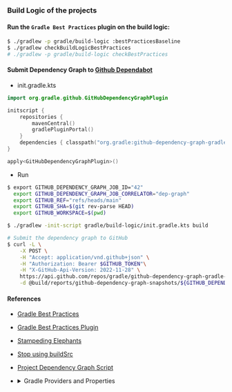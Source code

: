 ### Build Logic of the projects

#### Run the `Gradle Best Practices` plugin on the build logic:

```bash
$ ./gradlew -p gradle/build-logic :bestPracticesBaseline
$ ./gradlew checkBuildLogicBestPractices
# ./gradlew -p gradle/build-logic checkBestPractices
```

#### Submit Dependency Graph to [Github Dependabot](https://github.com/gradle/github-dependency-graph-gradle-plugin)

* init.gradle.kts

```kotlin
import org.gradle.github.GitHubDependencyGraphPlugin

initscript {
    repositories {
        mavenCentral()
        gradlePluginPortal()
    }
    dependencies { classpath("org.gradle:github-dependency-graph-gradle-plugin:+") }
}

apply<GitHubDependencyGraphPlugin>()
```

* Run

```bash
$ export GITHUB_DEPENDENCY_GRAPH_JOB_ID="42"
  export GITHUB_DEPENDENCY_GRAPH_JOB_CORRELATOR="dep-graph"
  export GITHUB_REF="refs/heads/main"
  export GITHUB_SHA=$(git rev-parse HEAD)
  export GITHUB_WORKSPACE=$(pwd)

$ ./gradlew -init-script gradle/build-logic/init.gradle.kts build

# Submit the dependency graph to GitHub
$ curl -L \
    -X POST \
    -H "Accept: application/vnd.github+json" \
    -H "Authorization: Bearer $GITHUB_TOKEN"\
    -H "X-GitHub-Api-Version: 2022-11-28" \
    https://api.github.com/repos/gradle/github-dependency-graph-gradle-plugin/dependency-graph/snapshots \
    -d @build/reports/github-dependency-graph-snapshots/${GITHUB_DEPENDENCY_GRAPH_JOB_CORRELATOR}.json
```

#### References

* [Gradle Best Practices](https://github.com/liutikas/gradle-best-practices)
* [Gradle Best Practices Plugin](https://github.com/autonomousapps/gradle-best-practices-plugin)
* [Stampeding Elephants](https://developer.squareup.com/blog/stampeding-elephants/)
* [Stop using buildSrc](https://proandroiddev.com/stop-using-gradle-buildsrc-use-composite-builds-instead-3c38ac7a2ab3)
* [Project Dependency Graph Script](https://github.com/JakeWharton/SdkSearch/blob/master/gradle/projectDependencyGraph.gradle)
* <details> <summary>Gradle Providers and Properties </summary>

   ```kotlin
    val p1: Property<String> =  project.objects.property<String>().convention("prop")
    val p2: Provider<String> =  project.providers.provider { "provider" }
    val p3: Provider<String> =  project.providers.environmentVariable( "ENV_VAR" )
    val p4: Provider<String> =  project.providers.systemProperty("sys.prop")
   ```
  </details>
